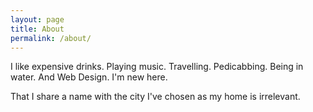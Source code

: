 ```yaml
---
layout: page
title: About
permalink: /about/
---
```


I like expensive drinks. Playing music. Travelling. Pedicabbing. Being in water. And Web Design. I'm new here.

That I share a name with the city I've chosen as my home is irrelevant. 